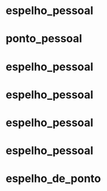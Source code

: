 # espelho_pessoal
# ponto_pessoal
# espelho_pessoal
# espelho_pessoal
# espelho_pessoal
# espelho_pessoal
# espelho_de_ponto
